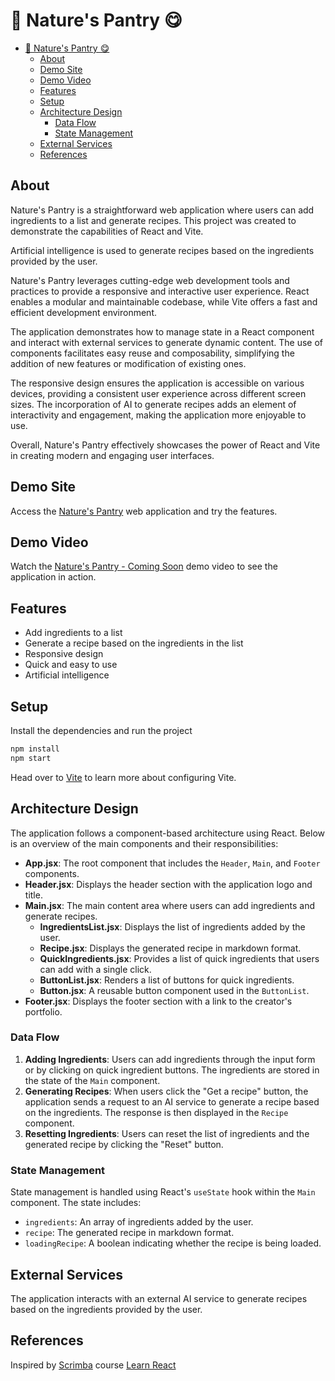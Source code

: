 # 🌲 Nature's Pantry 😋

- [🌲 Nature's Pantry 😋](#-natures-pantry-)
  - [About](#about)
  - [Demo Site](#demo-site)
  - [Demo Video](#demo-video)
  - [Features](#features)
  - [Setup](#setup)
  - [Architecture Design](#architecture-design)
    - [Data Flow](#data-flow)
    - [State Management](#state-management)
  - [External Services](#external-services)
  - [References](#references)

## About
Nature's Pantry is a straightforward web application where users can add ingredients to a list and generate recipes. This project was created to demonstrate the capabilities of React and Vite.

Artificial intelligence is used to generate recipes based on the ingredients provided by the user. 

Nature's Pantry leverages cutting-edge web development tools and practices to provide a responsive and interactive user experience. React enables a modular and maintainable codebase, while Vite offers a fast and efficient development environment.

The application demonstrates how to manage state in a React component and interact with external services to generate dynamic content. The use of components facilitates easy reuse and composability, simplifying the addition of new features or modification of existing ones.

The responsive design ensures the application is accessible on various devices, providing a consistent user experience across different screen sizes. The incorporation of AI to generate recipes adds an element of interactivity and engagement, making the application more enjoyable to use.

Overall, Nature's Pantry effectively showcases the power of React and Vite in creating modern and engaging user interfaces.

## Demo Site
Access the [Nature's Pantry](http://kathleenwest.github.io/nature-pantry-ai-recipe-app) web application and try the features.

## Demo Video
Watch the [Nature's Pantry - Coming Soon](TBA) demo video to see the application in action.

## Features
- Add ingredients to a list
- Generate a recipe based on the ingredients in the list
- Responsive design
- Quick and easy to use
- Artificial intelligence

## Setup
Install the dependencies and run the project
```sh
npm install
npm start
```

Head over to [Vite](https://vitejs.dev/) to learn more about configuring Vite.

## Architecture Design
The application follows a component-based architecture using React. Below is an overview of the main components and their responsibilities:

- **App.jsx**: The root component that includes the `Header`, `Main`, and `Footer` components.
- **Header.jsx**: Displays the header section with the application logo and title.
- **Main.jsx**: The main content area where users can add ingredients and generate recipes.
  - **IngredientsList.jsx**: Displays the list of ingredients added by the user.
  - **Recipe.jsx**: Displays the generated recipe in markdown format.
  - **QuickIngredients.jsx**: Provides a list of quick ingredients that users can add with a single click.
  - **ButtonList.jsx**: Renders a list of buttons for quick ingredients.
  - **Button.jsx**: A reusable button component used in the `ButtonList`.
- **Footer.jsx**: Displays the footer section with a link to the creator's portfolio.

### Data Flow
1. **Adding Ingredients**: Users can add ingredients through the input form or by clicking on quick ingredient buttons. The ingredients are stored in the state of the `Main` component.
2. **Generating Recipes**: When users click the "Get a recipe" button, the application sends a request to an AI service to generate a recipe based on the ingredients. The response is then displayed in the `Recipe` component.
3. **Resetting Ingredients**: Users can reset the list of ingredients and the generated recipe by clicking the "Reset" button.

### State Management
State management is handled using React's `useState` hook within the `Main` component. The state includes:
- `ingredients`: An array of ingredients added by the user.
- `recipe`: The generated recipe in markdown format.
- `loadingRecipe`: A boolean indicating whether the recipe is being loaded.

## External Services
The application interacts with an external AI service to generate recipes based on the ingredients provided by the user. 

## References
Inspired by [Scrimba](https://scrimba.com/) course [Learn React](https://scrimba.com/learn-react-c0e)
